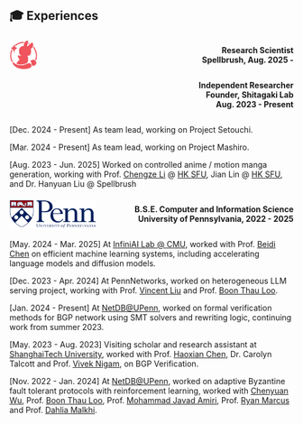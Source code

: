 ## 🎓 Experiences

<div style="display: flex; justify-content: space-between; align-items: center;">
  <img src="images/spellbrush.webp" style="height: 50px;">
  <div style="text-align: right;">
    <b><p>Research Scientist<br>Spellbrush, Aug. 2025 -</p></b>
  </div>
</div>

<div style="display: flex; justify-content: space-between; align-items: center;">
  <img src="" style="height: 50px;">
  <div style="text-align: right;">
    <b><p>Independent Researcher<br>Founder, Shitagaki Lab<br>Aug. 2023 - Present</p></b>
  </div>
</div>

[Dec. 2024 - Present] As team lead, working on Project Setouchi.

[Mar. 2024 - Present] As team lead, working on Project Mashiro.

[Aug. 2023 - Jun. 2025] Worked on controlled anime / motion manga generation, working with Prof. [Chengze Li](https://moeka.me/) @ [HK SFU](https://www.sfu.edu.hk/en/), Jian Lin @ [HK SFU](https://www.sfu.edu.hk/en/), and Dr. Hanyuan Liu @ Spellbrush

<div style="display: flex; justify-content: space-between; align-items: center;">
  <img src="images/upenn.png" style="height: 50px;">
  <div style="text-align: right;">
    <b><p>B.S.E. Computer and Information Science<br>University of Pennsylvania, 2022 - 2025</p></b>
  </div>
</div>

[May. 2024 - Mar. 2025] At [InfiniAI Lab @ CMU](https://keroro824.github.io/lab-page/people/), worked with Prof. [Beidi Chen](https://www.andrew.cmu.edu/user/beidic/) on efficient machine learning systems, including accelerating language models and diffusion models.

[Dec. 2023 - Apr. 2024] At PennNetworks, worked on heterogeneous LLM serving project, working with Prof. [Vincent Liu](https://vincen.tl) and Prof. [Boon Thau Loo](https://boonloo.cis.upenn.edu/).

[Jan. 2024 - Present] At [NetDB@UPenn](https://netdb.cis.upenn.edu/), worked on formal verification methods for BGP network using SMT solvers and rewriting logic, continuing work from summer 2023.

[May. 2023 - Aug. 2023] Visiting scholar and research assistant at [ShanghaiTech University](https://www.shanghaitech.edu.cn/eng/), worked with Prof. [Haoxian Chen](https://faculty.sist.shanghaitech.edu.cn/hxchen/), Dr. Carolyn Talcott and Prof. [Vivek Nigam](https://nigam.info/), on BGP Verification.

[Nov. 2022 - Jan. 2024] At [NetDB@UPenn](https://netdb.cis.upenn.edu/), worked on adaptive Byzantine fault tolerant protocols with reinforcement learning, worked with [Chenyuan Wu](https://chenyuanwu.com/), Prof. [Boon Thau Loo](https://boonloo.cis.upenn.edu/), Prof. [Mohammad Javad Amiri](https://www3.cs.stonybrook.edu/~amiri/), Prof. [Ryan Marcus](https://rmarcus.info/blog/) and Prof. [Dahlia Malkhi](https://malkhi.com/).
